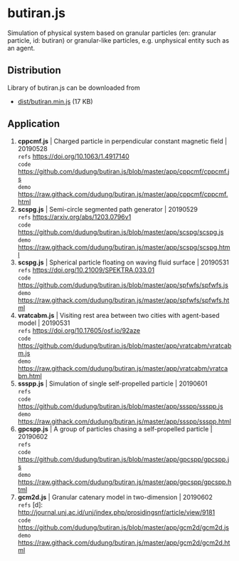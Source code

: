 # butiran.js
Simulation of physical system based on granular particles (en: granular particle, id: butiran) or granular-like particles, e.g. unphysical entity such as an agent.

## Distribution
Library of butiran.js can be downloaded from
* [dist/butiran.min.js](https://github.com/dudung/butiran.js/blob/master/dist/butiran.min.js) (17 KB)

## Application
1. **cppcmf.js** | Charged particle in perpendicular constant magnetic field | 20190528<br>
   `refs` https://doi.org/10.1063/1.4917140<br>
   `code` https://github.com/dudung/butiran.js/blob/master/app/cppcmf/cppcmf.js<br>
   `demo` https://raw.githack.com/dudung/butiran.js/master/app/cppcmf/cppcmf.html
2. **scspg.js** | Semi-circle segmented path generator | 20190529<br>
   `refs` https://arxiv.org/abs/1203.0796v1<br>
   `code` https://github.com/dudung/butiran.js/blob/master/app/scspg/scspg.js<br>
   `demo` https://raw.githack.com/dudung/butiran.js/master/app/scspg/scspg.html
3. **scspg.js** | Spherical particle floating on waving fluid surface | 20190531<br>
   `refs` https://doi.org/10.21009/SPEKTRA.033.01<br>
   `code` https://github.com/dudung/butiran.js/blob/master/app/spfwfs/spfwfs.js<br>
   `demo` https://raw.githack.com/dudung/butiran.js/master/app/spfwfs/spfwfs.html
4. **vratcabm.js** | Visiting rest area between two cities with agent-based model | 20190531<br>
   `refs` https://doi.org/10.17605/osf.io/92aze<br>
   `code` https://github.com/dudung/butiran.js/blob/master/app/vratcabm/vratcabm.js<br>
   `demo` https://raw.githack.com/dudung/butiran.js/master/app/vratcabm/vratcabm.html
5. **ssspp.js** | Simulation of single self-propelled particle | 20190601<br>
   `refs` <br>
   `code` https://github.com/dudung/butiran.js/blob/master/app/ssspp/ssspp.js<br>
   `demo` https://raw.githack.com/dudung/butiran.js/master/app/ssspp/ssspp.html
6. **gpcspp.js** | A group of particles chasing a self-propelled particle | 20190602<br>
   `refs` <br>
   `code` https://github.com/dudung/butiran.js/blob/master/app/gpcspp/gpcspp.js<br>
   `demo` https://raw.githack.com/dudung/butiran.js/master/app/gpcspp/gpcspp.html
7. **gcm2d.js** | Granular catenary model in two-dimension | 20190602<br>
   `refs` [d]: http://journal.unj.ac.id/unj/index.php/prosidingsnf/article/view/9181<br>
   `code` https://github.com/dudung/butiran.js/blob/master/app/gcm2d/gcm2d.js<br>
   `demo` https://raw.githack.com/dudung/butiran.js/master/app/gcm2d/gcm2d.html


	



